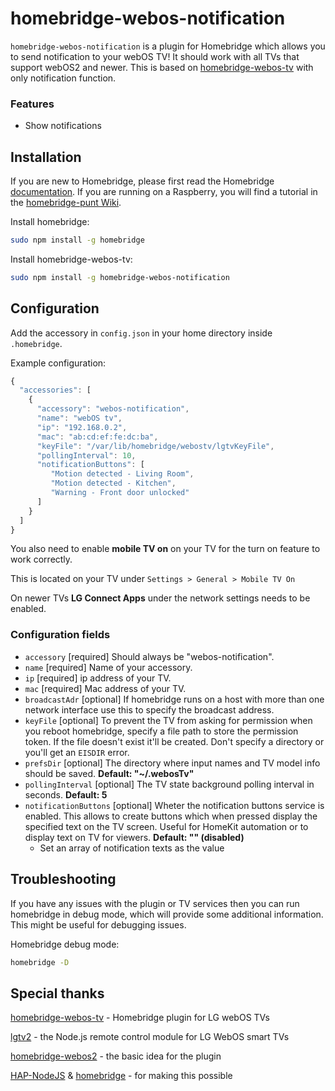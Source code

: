 # homebridge-webos-notification

`homebridge-webos-notification` is a plugin for Homebridge which allows you to send notification to your webOS TV! It should work with all TVs that support webOS2 and newer. This is based on [homebridge-webos-tv](https://github.com/merdok/homebridge-webos-tv) with only notification function.

### Features
* Show notifications

## Installation

If you are new to Homebridge, please first read the Homebridge [documentation](https://www.npmjs.com/package/homebridge).
If you are running on a Raspberry, you will find a tutorial in the [homebridge-punt Wiki](https://github.com/cflurin/homebridge-punt/wiki/Running-Homebridge-on-a-Raspberry-Pi).

Install homebridge:
```sh
sudo npm install -g homebridge
```

Install homebridge-webos-tv:
```sh
sudo npm install -g homebridge-webos-notification
```

## Configuration

Add the accessory in `config.json` in your home directory inside `.homebridge`.

Example configuration:

```js
{
  "accessories": [
    {
      "accessory": "webos-notification",
      "name": "webOS tv",
      "ip": "192.168.0.2",
      "mac": "ab:cd:ef:fe:dc:ba",
      "keyFile": "/var/lib/homebridge/webostv/lgtvKeyFile",
      "pollingInterval": 10,
      "notificationButtons": [
         "Motion detected - Living Room",
         "Motion detected - Kitchen",
         "Warning - Front door unlocked"
      ]
    }
  ]  
}
```

You also need to enable **mobile TV on** on your TV for the turn on feature to work correctly.

This is located on your TV under `Settings > General > Mobile TV On`

On newer TVs **LG Connect Apps** under the network settings needs to be enabled.

### Configuration fields
- `accessory` [required]
Should always be "webos-notification".
- `name` [required]
Name of your accessory.
- `ip` [required]
ip address of your TV.
- `mac` [required]
Mac address of your TV.
- `broadcastAdr` [optional]
If homebridge runs on a host with more than one network interface use this to specify the broadcast address.
- `keyFile` [optional]
To prevent the TV from asking for permission when you reboot homebridge, specify a file path to store the permission token. If the file doesn't exist it'll be created. Don't specify a directory or you'll get an `EISDIR` error.
- `prefsDir` [optional]
The directory where input names and TV model info should be saved. **Default: "~/.webosTv"**
- `pollingInterval` [optional]
The TV state background polling interval in seconds. **Default: 5**
- `notificationButtons` [optional] 
Wheter the notification buttons service is enabled. This allows to create buttons which when pressed display the specified text on the TV screen. Useful for HomeKit automation or to display text on TV for viewers. **Default: "" (disabled)**
  - Set an array of notification texts as the value
  
## Troubleshooting
If you have any issues with the plugin or TV services then you can run homebridge in debug mode, which will provide some additional information. This might be useful for debugging issues. 

Homebridge debug mode:
```sh
homebridge -D
```

## Special thanks
[homebridge-webos-tv](https://github.com/merdok/homebridge-webos-tv) - Homebridge plugin for LG webOS TVs

[lgtv2](https://github.com/hobbyquaker/lgtv2) - the Node.js remote control module for LG WebOS smart TVs

[homebridge-webos2](https://github.com/zwerch/homebridge-webos2) - the basic idea for the plugin

[HAP-NodeJS](https://github.com/KhaosT/HAP-NodeJS) & [homebridge](https://github.com/nfarina/homebridge) - for making this possible
